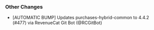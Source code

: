 ### Other Changes
* [AUTOMATIC BUMP] Updates purchases-hybrid-common to 4.4.2 (#477) via RevenueCat Git Bot (@RCGitBot)
